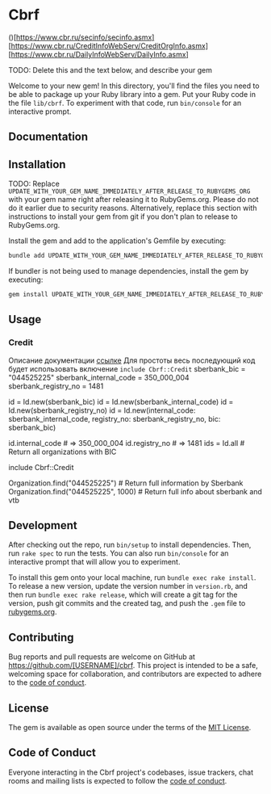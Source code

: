 # Cbrf

()[https://www.cbr.ru/secinfo/secinfo.asmx]
[https://www.cbr.ru/CreditInfoWebServ/CreditOrgInfo.asmx]
[https://www.cbr.ru/DailyInfoWebServ/DailyInfo.asmx]

TODO: Delete this and the text below, and describe your gem

Welcome to your new gem! In this directory, you'll find the files you need to be able to package up your Ruby library into a gem. Put your Ruby code in the file `lib/cbrf`. To experiment with that code, run `bin/console` for an interactive prompt.

## Documentation

## Installation

TODO: Replace `UPDATE_WITH_YOUR_GEM_NAME_IMMEDIATELY_AFTER_RELEASE_TO_RUBYGEMS_ORG` with your gem name right after releasing it to RubyGems.org. Please do not do it earlier due to security reasons. Alternatively, replace this section with instructions to install your gem from git if you don't plan to release to RubyGems.org.

Install the gem and add to the application's Gemfile by executing:

```bash
bundle add UPDATE_WITH_YOUR_GEM_NAME_IMMEDIATELY_AFTER_RELEASE_TO_RUBYGEMS_ORG
```

If bundler is not being used to manage dependencies, install the gem by executing:

```bash
gem install UPDATE_WITH_YOUR_GEM_NAME_IMMEDIATELY_AFTER_RELEASE_TO_RUBYGEMS_ORG
```

## Usage

### Credit

Описание документации [ссылке](https://www.cbr.ru/CreditInfoWebServ/CreditOrgInfo.asmx)
Для простоты весь последующий код будет использовать включение `include Cbrf::Credit`
sberbank_bic = "044525225"
sberbank_internal_code = 350_000_004
sberbank_registry_no = 1481

id = Id.new(sberbank_bic)
id = Id.new(sberbank_internal_code)
id = Id.new(sberbank_registry_no)
id = Id.new(internal_code: sberbank_internal_code, registry_no: sberbank_registry_no, bic: sberbank_bic)

id.internal_code # => 350_000_004
id.registry_no # => 1481
ids = Id.all # Return all organizations with BIC

include Cbrf::Credit

Organization.find("044525225") # Return full information by Sberbank
Organization.find("044525225", 1000) # Return full info about sberbank and vtb

## Development

After checking out the repo, run `bin/setup` to install dependencies. Then, run `rake spec` to run the tests. You can also run `bin/console` for an interactive prompt that will allow you to experiment.

To install this gem onto your local machine, run `bundle exec rake install`. To release a new version, update the version number in `version.rb`, and then run `bundle exec rake release`, which will create a git tag for the version, push git commits and the created tag, and push the `.gem` file to [rubygems.org](https://rubygems.org).

## Contributing

Bug reports and pull requests are welcome on GitHub at <https://github.com/[USERNAME]/cbrf>. This project is intended to be a safe, welcoming space for collaboration, and contributors are expected to adhere to the [code of conduct](https://github.com/[USERNAME]/cbrf/blob/master/CODE_OF_CONDUCT.md).

## License

The gem is available as open source under the terms of the [MIT License](https://opensource.org/licenses/MIT).

## Code of Conduct

Everyone interacting in the Cbrf project's codebases, issue trackers, chat rooms and mailing lists is expected to follow the [code of conduct](https://github.com/[USERNAME]/cbrf/blob/master/CODE_OF_CONDUCT.md).
